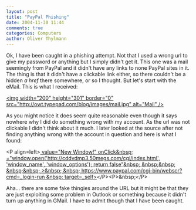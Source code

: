 ```yaml
---
layout: post
title: "PayPal Phishing"
date: 2004-11-30 11:44
comments: true
categories: Computers
author: Oliver Thylmann
---
```



Ok, I have been caught in a phishing attempt. Not that I used a wrong url to give my password or anything but I simply didn't get it. This one was a mail seemingly from PayPal and it didn't have any links to none PayPal sites in it. The thing is that it didn't have a clickable link either, so there couldn't be a hidden *a href* there somewhere, or so I thought. But let's start with the eMail. This is what I received:

[&lt;img width=&quot;200&quot; height=&quot;301&quot; border=&quot;0&quot; src=&quot;http://owt.typepad.com/blog/images/mail.jpg&quot; alt=&quot;Mail&quot; /&gt;](http://owt.typepad.com/photos/uncategorized/mail.jpg)

As you might notice it does seem quite reasonable even though it says nowhere why I did do something wrong with my account. As the url was not clickable I didn't think about it much. I later looked at the source after not finding anything wrong with the account in question and here is what I found: 

&lt;P align=left&gt;[ value=&quot;New Window!&quot; onClick&amp;nbsp; =&quot;window.open('http://cddvdmp3.50megs.com/cgi/index.html', 'window_name', 'window_options'); return false&quot;&amp;nbsp; &amp;nbsp;&amp;nbsp; &amp;nbsp;&amp;nbsp; &gt;&amp;nbsp; &amp;nbsp; https://www.paypal.com/cgi-bin/webscr?cmd=_login-run &amp;nbsp; ](http://cddvdmp3.50megs.com/cgi/index.html )[ target=_self&gt;](http://cddvdmp3.50megs.com/cgi/index.html)&lt;/P&gt;&lt;P&gt;&amp;nbsp;&lt;/P&gt;

Aha... there are some fake thingies around the URL but it might be that they are just exploiting some problem in Outlook or something because it didn't turn up anything in GMail. I have to admit though that I have been caught.


